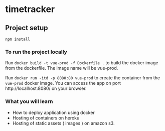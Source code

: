 # timetracker

## Project setup
```
npm install
```
### To run the project locally

Run 
``` docker build -t vue-prod -f Dockerfile . ``` 
to build the docker image from the dockerfile. The image name will be vue-prod.

Run 
``` docker run -itd -p 8080:80 vue-prod ``` 
to create the container from the ``` vue-prod ``` docker image. You can access the app on port http://localhost:8080/ on your browser.

### What you will learn
- How to deploy application using docker
- Hosting of containers on heroku
- Hosting of static assets ( images ) on amazon s3.
